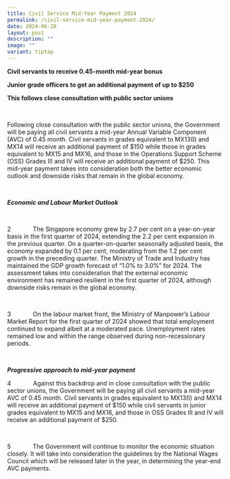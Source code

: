 ```yaml
---
title: Civil Service Mid‑Year Payment 2024
permalink: /civil-service-mid-year-payment-2024/
date: 2024-06-20
layout: post
description: ""
image: ""
variant: tiptap
---
```

<p><strong>Civil servants to receive 0.45-month mid-year bonus</strong>
</p>
<p><strong>Junior grade officers to get an additional payment of up to $250</strong>
</p>
<p><strong>This follows close consultation with public sector unions</strong>
</p>
<p><strong><em>&nbsp;</em></strong>
</p>
<p>Following close consultation with the public sector unions, the Government
will be paying all civil servants a mid-year Annual Variable Component
(AVC) of 0.45 month. Civil servants in grades equivalent to MX13(I) and
MX14 will receive an additional payment of $150 while those in grades equivalent
to MX15 and MX16, and those in the Operations Support Scheme (OSS) Grades
III and IV will receive an additional payment of $250. This mid-year payment
takes into consideration both the better economic outlook and downside
risks that remain in the global economy.</p>
<p><strong><em>&nbsp;</em></strong>
</p>
<p><strong><em>Economic and Labour Market Outlook</em></strong>
</p>
<p><strong><em>&nbsp;</em></strong>
</p>
<p>2&nbsp;&nbsp;&nbsp;&nbsp;&nbsp;&nbsp;&nbsp;&nbsp;&nbsp;&nbsp;&nbsp;&nbsp;
The Singapore economy grew by 2.7 per cent on a year-on-year basis in the
first quarter of 2024, extending the 2.2 per cent expansion in the previous
quarter. On a quarter-on-quarter seasonally adjusted basis, the economy
expanded by 0.1 per cent, moderating from the 1.2 per cent growth in the
preceding quarter. The Ministry of Trade and Industry has maintained the
GDP growth forecast of “1.0% to 3.0%” for 2024. The assessment takes into
consideration that the external economic environment has remained resilient
in the first quarter of 2024, although downside risks remain in the global
economy.</p>
<p>&nbsp;</p>
<p>3&nbsp;&nbsp;&nbsp;&nbsp;&nbsp;&nbsp;&nbsp;&nbsp;&nbsp;&nbsp;&nbsp;&nbsp;
On the labour market front, the Ministry of Manpower’s Labour Market Report
for the first quarter of 2024 showed that total employment continued to
expand albeit at a moderated pace. Unemployment rates remained low and
within the range observed during non-recessionary periods.</p>
<p><em>&nbsp;</em>
</p>
<p><strong><em>Progressive approach to mid-year payment</em></strong>
</p>
<p>4&nbsp;&nbsp;&nbsp;&nbsp;&nbsp;&nbsp;&nbsp;&nbsp;&nbsp;&nbsp;&nbsp;&nbsp;
Against this backdrop and in close consultation with the public sector
unions, the Government will be paying all civil servants a mid-year AVC
of 0.45 month. Civil servants in grades equivalent to MX13(I) and MX14
will receive an additional payment of $150 while civil servants in junior
grades equivalent to MX15 and MX16, and those in OSS Grades III and IV
will receive an additional payment of $250.</p>
<p>&nbsp;</p>
<p>5&nbsp;&nbsp;&nbsp;&nbsp;&nbsp;&nbsp;&nbsp;&nbsp;&nbsp;&nbsp;&nbsp;&nbsp;
The Government will continue to monitor the economic situation closely.
It will take into consideration the guidelines by the National Wages Council
which will be released later in the year, in determining the year-end AVC
payments.</p>
<p>&nbsp;</p>